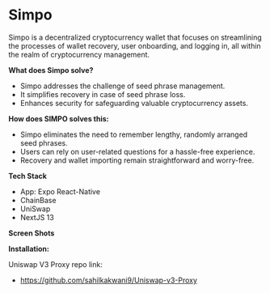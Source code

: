 
# Simpo
Simpo is a decentralized cryptocurrency wallet that focuses on streamlining the processes of wallet recovery, user onboarding, and logging in, all within the realm of cryptocurrency management.


**What does Simpo solve?**

- Simpo addresses the challenge of seed phrase management.
- It simplifies recovery in case of seed phrase loss.
- Enhances security for safeguarding valuable cryptocurrency assets.


**How does SIMPO solves this:**

- Simpo eliminates the need to remember lengthy, randomly arranged seed phrases.
- Users can rely on user-related questions for a hassle-free experience.
- Recovery and wallet importing remain straightforward and worry-free.

**Tech Stack**

- App: Expo React-Native
- ChainBase
- UniSwap
- NextJS 13

**Screen Shots**


**Installation:**

Uniswap V3 Proxy repo link: 

- https://github.com/sahilkakwani9/Uniswap-v3-Proxy
